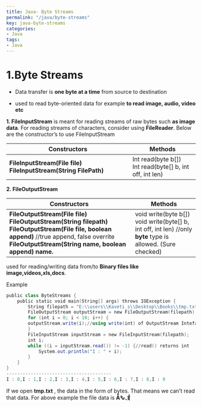 ```yaml
---
title: Java- Byte Streams
permalink: "/java/byte-streams"
key: java-byte-streams
categories:
- Java
tags:
- Java
---
```


1.Byte Streams
===============

-   Data transfer is **one byte at a time** from source to destination

-   used to read byte-oriented data for example **to read image, audio, video
    etc**

**1. FileInputStream** is meant for reading streams of raw bytes such **as image
data**. For reading streams of characters, consider using **FileReader**. Below
are the constructor’s to use FileInputStream

| **Constructors**                                                | **Methods**                                             |
|-----------------------------------------------------------------|---------------------------------------------------------|
| **FileInputStream(File file) FileInputStream(String FilePath)** | Int read(byte b[])<br>Int read(byte[] b, int off, int len) |

**2. FileOutputStream**

| **Constructors**                                                                                                                                                                                               | **Methods**                                                                                                 |
|----------------------------------------------------------------------------------------------------------------------------------------------------------------------------------------------------------------|-------------------------------------------------------------------------------------------------------------|
| **FileOutputStream(File file)**  **FileOutputStream(String filepath)**  **FileOutputStream(File file, boolean append)**  //true append, false overrite **FileOutputStream(String name, boolean append) name.** | void write(byte b[]) void write(byte[] b, int off, int len) //only **byte** type is allowed. (Sure checked) |

used for reading/writing data from/to **Binary files like
image,videos,xls,docs**.

Example
```powershell
public class ByteStreams {
	public static void main(String[] args) throws IOException {
		String filepath = "E:\\users\\Kaveti_s\\Desktop\\Books\\tmp.txt";
		FileOutputStream outputStream = new FileOutputStream(filepath);
		for (int i = 0; i < 10; i++) {
		outputStream.write(i);//using write(int) of OutputStream Inteface
		}
		FileInputStream inputStream = new FileInputStream(filepath);
		int i;
		while ((i = inputStream.read()) != -1) {//read() returns int
			System.out.println("I : " + i);
		}
	}
}
---------------------------------------
I : 0,I : 1,I : 2,I : 3,I : 4,I : 5,I : 6,I : 7,I : 8,I : 9
```


 If we open **tmp.txt** , the data in the form of bytes. That means we can’t
read that data. For above example the file data is **Ā̂Ԅ܆ई**
